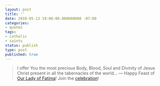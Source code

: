 ```yaml
---
layout: post
title: ''
date: 2010-05-13 19:00:00.000000000 -07:00
categories:
- quotes
tags:
- catholic
- saints
status: publish
type: post
published: true
---
```

> I offer You the most precious Body, Blood, Soul and Divinity of Jesus Christ present in all the tabernacles of the world…
&mdash; Happy Feast of [Our Lady of Fatima](http://michael.f1337.us/post/594299607/happy-feast-of-our-lady-of-fatima)! Join the [celebration](http://michael.f1337.us/post/594099521/the-seven-fatima-prayers)!
